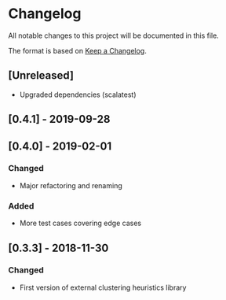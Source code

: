 # Changelog
All notable changes to this project will be documented in this file.

The format is based on [Keep a Changelog](https://keepachangelog.com/en/1.0.0/).

## [Unreleased]
- Upgraded dependencies (scalatest)

## [0.4.1] - 2019-09-28

## [0.4.0] - 2019-02-01
### Changed
- Major refactoring and renaming

### Added
- More test cases covering edge cases

## [0.3.3] - 2018-11-30
### Changed
- First version of external clustering heuristics library
